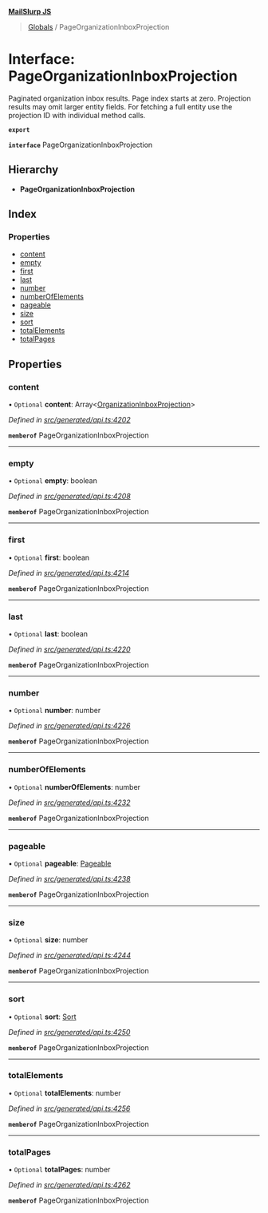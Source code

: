 **[MailSlurp JS](../README.md)**

> [Globals](../README.md) / PageOrganizationInboxProjection

# Interface: PageOrganizationInboxProjection

Paginated organization inbox results. Page index starts at zero. Projection results may omit larger entity fields. For fetching a full entity use the projection ID with individual method calls.

**`export`** 

**`interface`** PageOrganizationInboxProjection

## Hierarchy

* **PageOrganizationInboxProjection**

## Index

### Properties

* [content](pageorganizationinboxprojection.md#content)
* [empty](pageorganizationinboxprojection.md#empty)
* [first](pageorganizationinboxprojection.md#first)
* [last](pageorganizationinboxprojection.md#last)
* [number](pageorganizationinboxprojection.md#number)
* [numberOfElements](pageorganizationinboxprojection.md#numberofelements)
* [pageable](pageorganizationinboxprojection.md#pageable)
* [size](pageorganizationinboxprojection.md#size)
* [sort](pageorganizationinboxprojection.md#sort)
* [totalElements](pageorganizationinboxprojection.md#totalelements)
* [totalPages](pageorganizationinboxprojection.md#totalpages)

## Properties

### content

• `Optional` **content**: Array\<[OrganizationInboxProjection](../modules/organizationinboxprojection.md)>

*Defined in [src/generated/api.ts:4202](https://github.com/mailslurp/mailslurp-client/blob/3871a9e/src/generated/api.ts#L4202)*

**`memberof`** PageOrganizationInboxProjection

___

### empty

• `Optional` **empty**: boolean

*Defined in [src/generated/api.ts:4208](https://github.com/mailslurp/mailslurp-client/blob/3871a9e/src/generated/api.ts#L4208)*

**`memberof`** PageOrganizationInboxProjection

___

### first

• `Optional` **first**: boolean

*Defined in [src/generated/api.ts:4214](https://github.com/mailslurp/mailslurp-client/blob/3871a9e/src/generated/api.ts#L4214)*

**`memberof`** PageOrganizationInboxProjection

___

### last

• `Optional` **last**: boolean

*Defined in [src/generated/api.ts:4220](https://github.com/mailslurp/mailslurp-client/blob/3871a9e/src/generated/api.ts#L4220)*

**`memberof`** PageOrganizationInboxProjection

___

### number

• `Optional` **number**: number

*Defined in [src/generated/api.ts:4226](https://github.com/mailslurp/mailslurp-client/blob/3871a9e/src/generated/api.ts#L4226)*

**`memberof`** PageOrganizationInboxProjection

___

### numberOfElements

• `Optional` **numberOfElements**: number

*Defined in [src/generated/api.ts:4232](https://github.com/mailslurp/mailslurp-client/blob/3871a9e/src/generated/api.ts#L4232)*

**`memberof`** PageOrganizationInboxProjection

___

### pageable

• `Optional` **pageable**: [Pageable](pageable.md)

*Defined in [src/generated/api.ts:4238](https://github.com/mailslurp/mailslurp-client/blob/3871a9e/src/generated/api.ts#L4238)*

**`memberof`** PageOrganizationInboxProjection

___

### size

• `Optional` **size**: number

*Defined in [src/generated/api.ts:4244](https://github.com/mailslurp/mailslurp-client/blob/3871a9e/src/generated/api.ts#L4244)*

**`memberof`** PageOrganizationInboxProjection

___

### sort

• `Optional` **sort**: [Sort](sort.md)

*Defined in [src/generated/api.ts:4250](https://github.com/mailslurp/mailslurp-client/blob/3871a9e/src/generated/api.ts#L4250)*

**`memberof`** PageOrganizationInboxProjection

___

### totalElements

• `Optional` **totalElements**: number

*Defined in [src/generated/api.ts:4256](https://github.com/mailslurp/mailslurp-client/blob/3871a9e/src/generated/api.ts#L4256)*

**`memberof`** PageOrganizationInboxProjection

___

### totalPages

• `Optional` **totalPages**: number

*Defined in [src/generated/api.ts:4262](https://github.com/mailslurp/mailslurp-client/blob/3871a9e/src/generated/api.ts#L4262)*

**`memberof`** PageOrganizationInboxProjection
